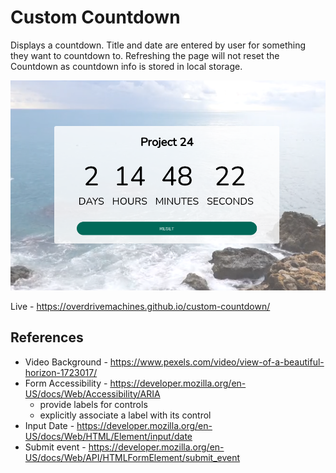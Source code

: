 # Custom Countdown

Displays a countdown. Title and date are entered by user for something they want to countdown to. Refreshing the page will not reset the Countdown as countdown info is stored in local storage.

![Preview](preview.png)

Live - https://overdrivemachines.github.io/custom-countdown/

## References

- Video Background - https://www.pexels.com/video/view-of-a-beautiful-horizon-1723017/
- Form Accessibility - https://developer.mozilla.org/en-US/docs/Web/Accessibility/ARIA
  - provide labels for controls
  - explicitly associate a label with its control
- Input Date - https://developer.mozilla.org/en-US/docs/Web/HTML/Element/input/date
- Submit event - https://developer.mozilla.org/en-US/docs/Web/API/HTMLFormElement/submit_event
